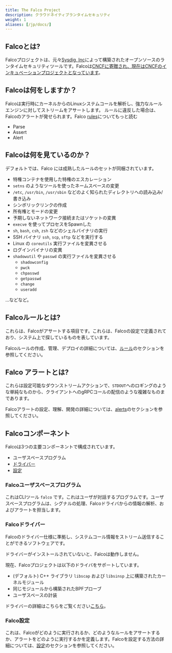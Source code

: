 ```yaml
---
title: The Falco Project
description: クラウドネイティブランタイムセキュリティ
weight: 1
aliases: [/jp/docs/]
---
```


## Falcoとは?

Falcoプロジェクトは、元々[Sysdig, Inc](https://sysdig.com)によって構築されたオープンソースのランタイムセキュリティツールです。Falcoは[CNCFに寄贈され、現在はCNCFのインキュベーションプロジェクトとなっています](https://www.cncf.io/blog/2020/01/08/toc-votes-to-move-falco-into-cncf-incubator/)。

## Falcoは何をしますか？

Falcoは実行時にカーネルからのLinuxシステムコールを解析し、強力なルールエンジンに対してストリームをアサートします。
ルールに違反した場合は、Falcoのアラートが発せられます。Falco [rules](rules)についてもっと読む

 - Parse
 - Assert
 - Alert

## Falcoは何を見ているのか？

デフォルトでは、Falco には成熟したルールのセットが同梱されています。

- 特権コンテナを使用した特権のエスカレーション 
 - `setns` のようなツールを使ったネームスペースの変更 
 - `/etc`, `/usr/bin`, `/usr/sbin` などのよく知られたディレクトリへの読み込み/書き込み
 - シンボリックリンクの作成 
 - 所有権とモードの変更 
 - 予期しないネットワーク接続またはソケットの変異
 - `execve` を使ってプロセスをSpawnした
 - `sh`, `bash`, `csh`, `zsh` などのシェルバイナリの実行
 - SSH バイナリ `ssh`, `scp`, `sftp` などを実行する
 - Linux の `coreutils` 実行ファイルを変異させる
 - ログインバイナリの変異 
 - `shadowutil` や `passwd` の実行ファイルを変異させる  
    - `shadowconfig`
    - `pwck`
    - `chpasswd`
    - `getpasswd`
    - `change`
    - `useradd`

...などなど。

## Falcoルールとは?

これらは、Falcoがアサートする項目です。これらは、Falcoの設定で定義されており、システム上で探しているものを表しています。

Falcoルールの作成、管理、デプロイの詳細については、[ルール](rules)のセクションを参照してください。

## Falco アラートとは?

これらは設定可能なダウンストリームアクションで、`STDOUT`へのロギングのような単純なものから、クライアントへのgRPCコールの配信のような複雑なものまであります。

Falcoアラートの設定、理解、開発の詳細については、[alerts](alerts)のセクションを参照してください。

## Falcoコンポーネント 

Falcoは3つの主要コンポーネントで構成されています。

 - ユーザスペースプログラム
 - [ドライバー](/docs/event-sources/drivers/)
 - [設定](configuration)

### Falcoユーザスペースプログラム

これはCLIツール `falco` です。これはユーザが対話するプログラムです。ユーザスペースプログラムは、シグナルの処理、Falcoドライバからの情報の解析、およびアラートを担当します。

### Falcoドライバー

Falcoのドライバー仕様に準拠し、システムコール情報をストリーム送信することができるソフトウェアです。

ドライバーがインストールされていないと、Falcoは動作しません。

現在、Falcoプロジェクトは以下のドライバをサポートしています。

 - (デフォルト) C++ ライブラリ `libscap` および `libsinsp` 上に構築されたカーネルモジュール
 - 同じモジュールから構築されたBPFプローブ
 - ユーザスペースの計装

ドライバーの詳細はこちらをご覧ください[こちら](/docs/event-sources/drivers/)。
 
### Falco設定 

これは、Falcoがどのように実行されるか、どのようなルールをアサートするか、アラートをどのように実行するかを定義します。Falcoを設定する方法の詳細については、[設定](configuration)のセクションを参照してください。
